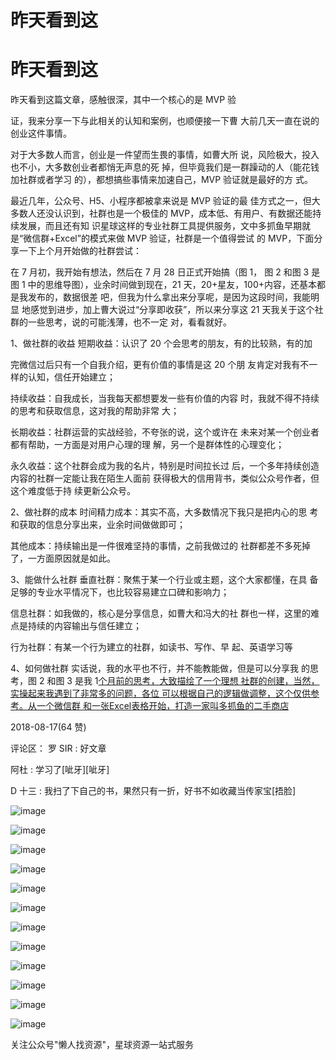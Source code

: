 # 昨天看到这

# 昨天看到这

昨天看到这篇文章，感触很深，其中一个核心的是 MVP 验

证，我来分享一下与此相关的认知和案例，也顺便接一下曹 大前几天一直在说的创业这件事情。

对于大多数人而言，创业是一件望而生畏的事情，如曹大所 说，风险极大，投入也不小，大多数创业者都悄无声息的死 掉，但毕竟我们是一群躁动的人（能花钱加社群或者学习 的），都想搞些事情来加速自己，MVP 验证就是最好的方 式。

最近几年，公众号、H5、小程序都被拿来说是 MVP 验证的最 佳方式之一，但大多数人还没认识到，社群也是一个极佳的 MVP，成本低、有用户、有数据还能持续发展，而且还有知 识星球这样的专业社群工具提供服务，文中多抓鱼早期就 是“微信群+Excel”的模式来做 MVP 验证，社群是一个值得尝试 的 MVP，下面分享一下上个月开始做的社群尝试：

在 7 月初，我开始有想法，然后在 7 月 28 日正式开始搞（图 1， 图 2 和图 3 是图 1 中的思维导图），业余时间做到现在，21 天，20+星友，100+内容，还基本都是我发布的，数据很差 吧，但我为什么拿出来分享呢，是因为这段时间，我能明显 地感觉到进步，加上曹大说过“分享即收获”，所以来分享这 21 天我关于这个社群的一些思考，说的可能浅薄，也不一定 对，看看就好。

1、做社群的收益 短期收益：认识了 20 个会思考的朋友，有的比较熟，有的加

完微信过后只有一个自我介绍，更有价值的事情是这 20 个朋 友肯定对我有不一样的认知，信任开始建立；

持续收益：自我成长，当我每天都想要发一些有价值的内容 时，我就不得不持续的思考和获取信息，这对我的帮助非常 大；

长期收益：社群运营的实战经验，不夸张的说，这个或许在 未来对某一个创业者都有帮助，一方面是对用户心理的理 解，另一个是群体性的心理变化；

永久收益：这个社群会成为我的名片，特别是时间拉长过 后，一个多年持续创造内容的社群一定能让我在陌生人面前 获得极大的信用背书，类似公众号作者，但这个难度低于持 续更新公众号。

2、做社群的成本 时间精力成本：其实不高，大多数情况下我只是把内心的思 考和获取的信息分享出来，业余时间做做即可；

其他成本：持续输出是一件很难坚持的事情，之前我做过的 社群都差不多死掉了，一方面原因就是如此。

3、能做什么社群 垂直社群：聚焦于某一个行业或主题，这个大家都懂，在具 备足够的专业水平情况下，也比较容易建立口碑和影响力；

信息社群：如我做的，核心是分享信息，如曹大和冯大的社 群也一样，这里的难点是持续的内容输出与信任建立；

行为社群：有某一个行为建立的社群，如读书、写作、早 起、英语学习等

4、如何做社群 实话说，我的水平也不行，并不能教能做，但是可以分享我 的思考，图 2 和图 3 是我 1[个月前的思考，大致描绘了一个理想 社群的创建，当然，实操起来我遇到了非常多的问题，各位 可以根据自己的逻辑做调整，这个仅供参考。](https://mp.weixin.qq.com/s/9LG7JRitCXc1rVA2d94Pcg)[从一个微信群 和一张](https://mp.weixin.qq.com/s/9LG7JRitCXc1rVA2d94Pcg)[Excel](https://mp.weixin.qq.com/s/9LG7JRitCXc1rVA2d94Pcg)[表格开始，打造一家叫多抓鱼的二手商店](https://mp.weixin.qq.com/s/9LG7JRitCXc1rVA2d94Pcg)

2018-08-17(64 赞)

评论区： 罗 SIR : 好文章

阿杜 : 学习了[呲牙][呲牙]

D 十三 : 我扫了下自己的书，果然只有一折，好书不如收藏当传家宝[捂脸]

![image](img/Image_237.png)

![image](img/Image_238.png)

![image](img/Image_239.png)

![image](img/Image_240.png)

![image](img/Image_241.png)

![image](img/Image_242.png)

![image](img/Image_243.png)

![image](img/Image_244.png)

![image](img/Image_245.png)

![image](img/Image_246.png)

![image](img/Image_247.png)

![image](img/Image_248.png)

关注公众号"懒人找资源"，星球资源一站式服务